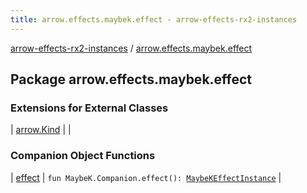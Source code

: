 ```yaml
---
title: arrow.effects.maybek.effect - arrow-effects-rx2-instances
---
```


[arrow-effects-rx2-instances](../index.html) / [arrow.effects.maybek.effect](./index.html)

## Package arrow.effects.maybek.effect

### Extensions for External Classes

| [arrow.Kind](arrow.-kind/index.html) |  |

### Companion Object Functions

| [effect](effect.html) | `fun MaybeK.Companion.effect(): `[`MaybeKEffectInstance`](../arrow.effects/-maybe-k-effect-instance/index.html) |

